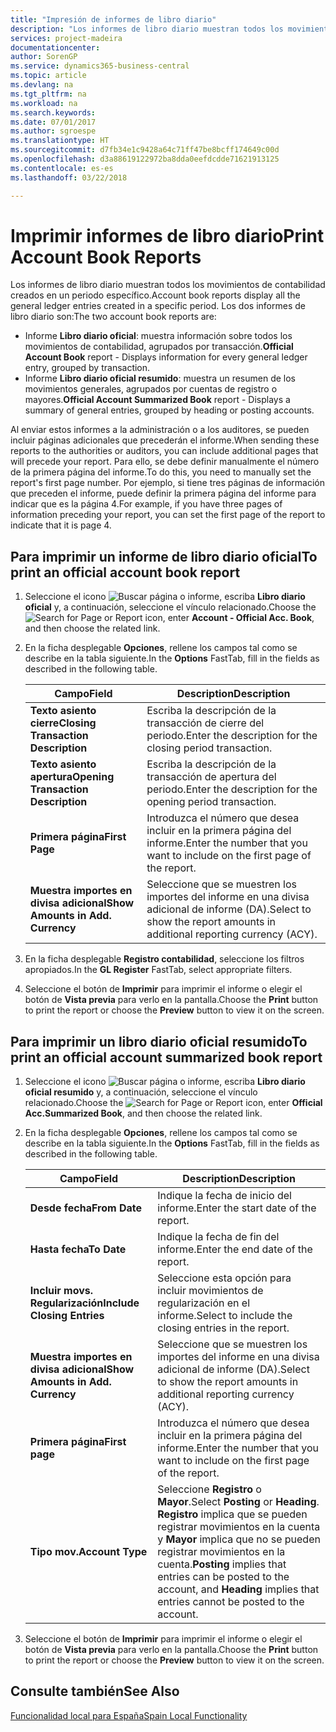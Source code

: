 ```yaml
---
title: "Impresión de informes de libro diario"
description: "Los informes de libro diario muestran todos los movimientos de contabilidad creados en un periodo específico."
services: project-madeira
documentationcenter: 
author: SorenGP
ms.service: dynamics365-business-central
ms.topic: article
ms.devlang: na
ms.tgt_pltfrm: na
ms.workload: na
ms.search.keywords: 
ms.date: 07/01/2017
ms.author: sgroespe
ms.translationtype: HT
ms.sourcegitcommit: d7fb34e1c9428a64c71ff47be8bcff174649c00d
ms.openlocfilehash: d3a88619122972ba8dda0eefdcdde71621913125
ms.contentlocale: es-es
ms.lasthandoff: 03/22/2018

---
```

# <a name="print-account-book-reports"></a><span data-ttu-id="3b90b-103">Imprimir informes de libro diario</span><span class="sxs-lookup"><span data-stu-id="3b90b-103">Print Account Book Reports</span></span>
<span data-ttu-id="3b90b-104">Los informes de libro diario muestran todos los movimientos de contabilidad creados en un periodo específico.</span><span class="sxs-lookup"><span data-stu-id="3b90b-104">Account book reports display all the general ledger entries created in a specific period.</span></span> <span data-ttu-id="3b90b-105">Los dos informes de libro diario son:</span><span class="sxs-lookup"><span data-stu-id="3b90b-105">The two account book reports are:</span></span>  

- <span data-ttu-id="3b90b-106">Informe **Libro diario oficial**: muestra información sobre todos los movimientos de contabilidad, agrupados por transacción.</span><span class="sxs-lookup"><span data-stu-id="3b90b-106">**Official Account Book** report - Displays information for every general ledger entry, grouped by transaction.</span></span>  
- <span data-ttu-id="3b90b-107">Informe **Libro diario oficial resumido**: muestra un resumen de los movimientos generales, agrupados por cuentas de registro o mayores.</span><span class="sxs-lookup"><span data-stu-id="3b90b-107">**Official Account Summarized Book** report - Displays a summary of general entries, grouped by heading or posting accounts.</span></span>  

<span data-ttu-id="3b90b-108">Al enviar estos informes a la administración o a los auditores, se pueden incluir páginas adicionales que precederán el informe.</span><span class="sxs-lookup"><span data-stu-id="3b90b-108">When sending these reports to the authorities or auditors, you can include additional pages that will precede your report.</span></span> <span data-ttu-id="3b90b-109">Para ello, se debe definir manualmente el número de la primera página del informe.</span><span class="sxs-lookup"><span data-stu-id="3b90b-109">To do this, you need to manually set the report's first page number.</span></span> <span data-ttu-id="3b90b-110">Por ejemplo, si tiene tres páginas de información que preceden el informe, puede definir la primera página del informe para indicar que es la página 4.</span><span class="sxs-lookup"><span data-stu-id="3b90b-110">For example, if you have three pages of information preceding your report, you can set the first page of the report to indicate that it is page 4.</span></span>  

## <a name="to-print-an-official-account-book-report"></a><span data-ttu-id="3b90b-111">Para imprimir un informe de libro diario oficial</span><span class="sxs-lookup"><span data-stu-id="3b90b-111">To print an official account book report</span></span>  

1.  <span data-ttu-id="3b90b-112">Seleccione el icono ![Buscar página o informe](../../media/ui-search/search_small.png "icono Buscar página o informe"), escriba **Libro diario oficial** y, a continuación, seleccione el vínculo relacionado.</span><span class="sxs-lookup"><span data-stu-id="3b90b-112">Choose the ![Search for Page or Report](../../media/ui-search/search_small.png "Search for Page or Report icon") icon, enter **Account - Official Acc. Book**, and then choose the related link.</span></span>  
2.  <span data-ttu-id="3b90b-113">En la ficha desplegable **Opciones**, rellene los campos tal como se describe en la tabla siguiente.</span><span class="sxs-lookup"><span data-stu-id="3b90b-113">In the **Options** FastTab, fill in the fields as described in the following table.</span></span>  

    |<span data-ttu-id="3b90b-114">Campo</span><span class="sxs-lookup"><span data-stu-id="3b90b-114">Field</span></span>|<span data-ttu-id="3b90b-115">Description</span><span class="sxs-lookup"><span data-stu-id="3b90b-115">Description</span></span>|  
    |---------------------------------|---------------------------------------|  
    |<span data-ttu-id="3b90b-116">**Texto asiento cierre**</span><span class="sxs-lookup"><span data-stu-id="3b90b-116">**Closing Transaction Description**</span></span>|<span data-ttu-id="3b90b-117">Escriba la descripción de la transacción de cierre del periodo.</span><span class="sxs-lookup"><span data-stu-id="3b90b-117">Enter the description for the closing period transaction.</span></span>|  
    |<span data-ttu-id="3b90b-118">**Texto asiento apertura**</span><span class="sxs-lookup"><span data-stu-id="3b90b-118">**Opening Transaction Description**</span></span>|<span data-ttu-id="3b90b-119">Escriba la descripción de la transacción de apertura del periodo.</span><span class="sxs-lookup"><span data-stu-id="3b90b-119">Enter the description for the opening period transaction.</span></span>|  
    |<span data-ttu-id="3b90b-120">**Primera página**</span><span class="sxs-lookup"><span data-stu-id="3b90b-120">**First Page**</span></span>|<span data-ttu-id="3b90b-121">Introduzca el número que desea incluir en la primera página del informe.</span><span class="sxs-lookup"><span data-stu-id="3b90b-121">Enter the number that you want to include on the first page of the report.</span></span>|  
    |<span data-ttu-id="3b90b-122">**Muestra importes en divisa adicional**</span><span class="sxs-lookup"><span data-stu-id="3b90b-122">**Show Amounts in Add. Currency**</span></span>|<span data-ttu-id="3b90b-123">Seleccione que se muestren los importes del informe en una divisa adicional de informe (DA).</span><span class="sxs-lookup"><span data-stu-id="3b90b-123">Select to show the report amounts in additional reporting currency (ACY).</span></span>|  

3.  <span data-ttu-id="3b90b-124">En la ficha desplegable **Registro contabilidad**, seleccione los filtros apropiados.</span><span class="sxs-lookup"><span data-stu-id="3b90b-124">In the **GL Register** FastTab, select appropriate filters.</span></span>  
4.  <span data-ttu-id="3b90b-125">Seleccione el botón de **Imprimir** para imprimir el informe o elegir el botón de **Vista previa** para verlo en la pantalla.</span><span class="sxs-lookup"><span data-stu-id="3b90b-125">Choose the **Print** button to print the report or choose the **Preview** button to view it on the screen.</span></span>  

## <a name="to-print-an-official-account-summarized-book-report"></a><span data-ttu-id="3b90b-126">Para imprimir un libro diario oficial resumido</span><span class="sxs-lookup"><span data-stu-id="3b90b-126">To print an official account summarized book report</span></span>  

1.  <span data-ttu-id="3b90b-127">Seleccione el icono ![Buscar página o informe](../../media/ui-search/search_small.png "icono Buscar página o informe"), escriba **Libro diario oficial resumido** y, a continuación, seleccione el vínculo relacionado.</span><span class="sxs-lookup"><span data-stu-id="3b90b-127">Choose the ![Search for Page or Report](../../media/ui-search/search_small.png "Search for Page or Report icon") icon, enter **Official Acc.Summarized Book**, and then choose the related link.</span></span>  
2.  <span data-ttu-id="3b90b-128">En la ficha desplegable **Opciones**, rellene los campos tal como se describe en la tabla siguiente.</span><span class="sxs-lookup"><span data-stu-id="3b90b-128">In the **Options** FastTab, fill in the fields as described in the following table.</span></span>  

    |<span data-ttu-id="3b90b-129">Campo</span><span class="sxs-lookup"><span data-stu-id="3b90b-129">Field</span></span>|<span data-ttu-id="3b90b-130">Description</span><span class="sxs-lookup"><span data-stu-id="3b90b-130">Description</span></span>|  
    |---------------------------------|---------------------------------------|  
    |<span data-ttu-id="3b90b-131">**Desde fecha**</span><span class="sxs-lookup"><span data-stu-id="3b90b-131">**From Date**</span></span>|<span data-ttu-id="3b90b-132">Indique la fecha de inicio del informe.</span><span class="sxs-lookup"><span data-stu-id="3b90b-132">Enter the start date of the report.</span></span>|  
    |<span data-ttu-id="3b90b-133">**Hasta fecha**</span><span class="sxs-lookup"><span data-stu-id="3b90b-133">**To Date**</span></span>|<span data-ttu-id="3b90b-134">Indique la fecha de fin del informe.</span><span class="sxs-lookup"><span data-stu-id="3b90b-134">Enter the end date of the report.</span></span>|  
    |<span data-ttu-id="3b90b-135">**Incluir movs. Regularización**</span><span class="sxs-lookup"><span data-stu-id="3b90b-135">**Include Closing Entries**</span></span>|<span data-ttu-id="3b90b-136">Seleccione esta opción para incluir movimientos de regularización en el informe.</span><span class="sxs-lookup"><span data-stu-id="3b90b-136">Select to include the closing entries in the report.</span></span>|  
    |<span data-ttu-id="3b90b-137">**Muestra importes en divisa adicional**</span><span class="sxs-lookup"><span data-stu-id="3b90b-137">**Show Amounts in Add. Currency**</span></span>|<span data-ttu-id="3b90b-138">Seleccione que se muestren los importes del informe en una divisa adicional de informe (DA).</span><span class="sxs-lookup"><span data-stu-id="3b90b-138">Select to show the report amounts in additional reporting currency (ACY).</span></span>|  
    |<span data-ttu-id="3b90b-139">**Primera página**</span><span class="sxs-lookup"><span data-stu-id="3b90b-139">**First page**</span></span>|<span data-ttu-id="3b90b-140">Introduzca el número que desea incluir en la primera página del informe.</span><span class="sxs-lookup"><span data-stu-id="3b90b-140">Enter the number that you want to include on the first page of the report.</span></span>|  
    |<span data-ttu-id="3b90b-141">**Tipo mov.**</span><span class="sxs-lookup"><span data-stu-id="3b90b-141">**Account Type**</span></span>|<span data-ttu-id="3b90b-142">Seleccione **Registro** o **Mayor**.</span><span class="sxs-lookup"><span data-stu-id="3b90b-142">Select **Posting** or **Heading**.</span></span> <span data-ttu-id="3b90b-143">**Registro** implica que se pueden registrar movimientos en la cuenta y **Mayor** implica que no se pueden registrar movimientos en la cuenta.</span><span class="sxs-lookup"><span data-stu-id="3b90b-143">**Posting** implies that entries can be posted to the account, and **Heading** implies that entries cannot be posted to the account.</span></span>|  

3.  <span data-ttu-id="3b90b-144">Seleccione el botón de **Imprimir** para imprimir el informe o elegir el botón de **Vista previa** para verlo en la pantalla.</span><span class="sxs-lookup"><span data-stu-id="3b90b-144">Choose the **Print** button to print the report or choose the **Preview** button to view it on the screen.</span></span>  

## <a name="see-also"></a><span data-ttu-id="3b90b-145">Consulte también</span><span class="sxs-lookup"><span data-stu-id="3b90b-145">See Also</span></span>  
 [<span data-ttu-id="3b90b-146">Funcionalidad local para España</span><span class="sxs-lookup"><span data-stu-id="3b90b-146">Spain Local Functionality</span></span>](spain-local-functionality.md)

